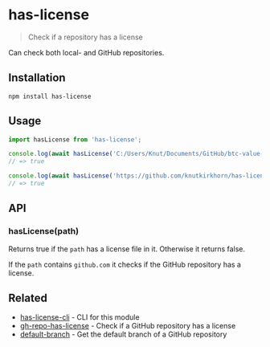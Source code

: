 # has-license

> Check if a repository has a license

Can check both local- and GitHub repositories.

## Installation

```
npm install has-license
```

## Usage

```js
import hasLicense from 'has-license';

console.log(await hasLicense('C:/Users/Knut/Documents/GitHub/btc-value-cli'));
// => true

console.log(await hasLicense('https://github.com/knutkirkhorn/has-license'));
// => true
```

## API

### hasLicense(path)

Returns true if the `path` has a license file in it. Otherwise it returns false.

If the `path` contains `github.com` it checks if the GitHub repository has a license.  

## Related

- [has-license-cli](https://github.com/knutkirkhorn/has-license-cli) - CLI for this module
- [gh-repo-has-license](https://github.com/knutkirkhorn/gh-repo-has-license) - Check if a GitHub repository has a license
- [default-branch](https://github.com/knutkirkhorn/default-branch) - Get the default branch of a GitHub repository
